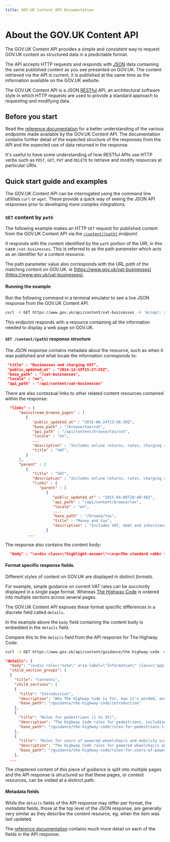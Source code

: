 ```yaml
---
title: GOV.UK Content API Documentation
---
```


# About the GOV.UK Content API

The GOV.UK Content API provides a simple and consistent way to request GOV.UK content as structured data in a predictable format.

The API accepts HTTP requests and responds with [JSON](https://en.wikipedia.org/wiki/JSON) data containing the same published content as you see presented on GOV.UK. The content retrieved via the API is current, it is published at the same time as the information available on the GOV.UK website.

The GOV.UK Content API is a JSON [RESTful](https://en.wikipedia.org/wiki/Representational_state_transfer) API, an architectural software style in which HTTP requests are used to provide a standard approach to requesting and modifying data.

## Before you start

Read the [reference documentation](reference.html) for a better understanding of the various endpoints made available by the GOV.UK Content API. The documentation contains further detail of the expected structure of the responses from the API and the expected use of data returned in the response.

It's useful to have some understanding of how RESTful APIs use HTTP verbs such as `POST`, `GET`,  `PUT` and `DELETE` to retrieve and modify resources at particular URIs.

## Quick start guide and examples

The GOV.UK Content API can be interrogated using the command line utilities `curl` or `wget`. These provide a quick way of seeing the JSON API responses prior to developing more complex integrations.

### `GET` content by `path`

The following example makes an HTTP `GET` request for published content from the GOV.UK Content API via the [`/content/{path}`](reference.html#get-path)  _endpoint_.

It responds with the content identified by the `path` portion of the URI, in this case `/vat-businesses`. This is referred to as the path _parameter_ which acts as an identifier for a content resource.

The path parameter value also corresponds with the URL _path_ of the matching content on GOV.UK. ie [https://www.gov.uk/vat-businesses](https://www.gov.uk/vat-businesses).

#### Running the example

Run the following command in a terminal emulator to see a live JSON response from the GOV.UK Content API.

```sh
curl -X GET https://www.gov.uk/api/content/vat-businesses -H 'Accept: application/json' | json_pp
```

This endpoint responds with a resource containing all the information needed to display a web page on GOV.UK.

#### `GET /content/{path}` response structure

The JSON response contains metadata about the resource, such as when it was published and what locale the information corresponds to:

```json
 "title" : "Businesses and charging VAT",
 "public_updated_at" : "2014-12-19T15:27:25Z",
 "base_path" : "/vat-businesses",
 "locale" : "en",
 "api_path" : "/api/content/vat-businesses"
```

There are also contextual links to other related content resources contained within the response:

```json
  "links" : {
      "mainstream_browse_pages" : [
         {
            "public_updated_at" : "2015-06-24T13:56:39Z",
            "base_path" : "/browse/tax/vat",
            "api_path" : "/api/content/browse/tax/vat",
            "locale" : "en",
            ...
            "description" : "Includes online returns, rates, charging and record keeping",
            "title" : "VAT",
         }
      ],
      "parent" : [
         {
            "title" : "VAT",
            "description" : "Includes online returns, rates, charging and record keeping",
            "links" : {
               "parent" : [
                  {
                     "public_updated_at" : "2015-04-08T10:48:40Z",
                     "api_path" : "/api/content/browse/tax",
                     "locale" : "en",
                     ...
                     "base_path" : "/browse/tax",
                     "title" : "Money and tax",
                     "description" : "Includes VAT, debt and inheritance tax"
                  }
          ...
```

The response also contains the content body:

```json
  "body" : "\n<div class=\"highlight-answer\">\n<p>The standard <abbr title=\"Value Added Tax\">VAT</abbr> rate is <em>20%</em></p>\n</div>..."
```

#### Format specific response fields.

Different styles of content on GOV.UK are displayed in distinct _formats_.

For example, simple guidance on current VAT rates can be succinctly displayed in a single page format.
Whereas [The Highway Code](https://www.gov.uk/guidance/the-highway-code) is ordered into multiple sections across several pages.

The GOV.UK Content API exposes these format specific differences in a discrete field called `details`.

In the example above the `body` field containing the content body is embedded in the `details` field.

Compare this to the `details` field from the API response for The Highway Code:

```sh
curl -X GET https://www.gov.uk/api/content/guidance/the-highway-code -H 'Accept: application/json' | json_pp
```

```json
"details": {
  "body": "\n<div role=\"note\" aria-label=\"Information\" class=\"application-notice info-notice\">\n<p>There&rsquo;s a different version of The Highway Code for <a rel=\"external\" href=\"https://www.nidirect.gov.uk/articles/highway-code\">Northern Ireland</a>.</p>\n</div>\n\n<p>You can <a rel=\"external\" href=\"http://www.safedrivingforlife.info/shop/product/official-highway-code-new-edition-2015\">buy The Highway Code</a> from the Safe Driving for Life website, or from most high street and online bookshops, app and eBook stores...",
  "child_section_groups": [
  {
    "title": "Contents",
    "child_sections": [
    {
      "title": "Introduction",
      "description": "Who The Highway Code is for, how it's worded, and the consequences of not following the rules. ",
      "base_path": "/guidance/the-highway-code/introduction"
    },
    {
      "title": "Rules for pedestrians (1 to 35)",
      "description": "The Highway Code rules for pedestrians, including general guidance, crossing the road, crossings, and situations needing extra care.",
      "base_path": "/guidance/the-highway-code/rules-for-pedestrians-1-to-35"
    },
    {
      "title": "Rules for users of powered wheelchairs and mobility scooters (36 to 46) ",
      "description": "The Highway Code rules for powered wheelchairs and mobility scooters, including on pavements and on the road.",
      "base_path": "/guidance/the-highway-code/rules-for-users-of-powered-wheelchairs-and-mobility-scooters-36-to-46"
    },
  ...
```

The chaptered content of this piece of guidance is split into multiple pages and the API response is structured so that these pages, or content resources,
can be visited at a distinct path.

#### Metadata fields

While the `details` fields of the API response may differ per format, the _metadata_ fields, those at the top level of the JSON response, are generally very similar as they describe the content resource, eg. when the item was last updated.

The [reference documentation](reference.html#contentitem) contains much more detail on each of the fields in the API response.
